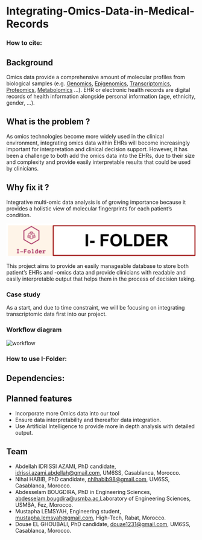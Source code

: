 # Integrating-Omics-Data-in-Medical-Records

### How to cite:

## Background
 Omics data provide a comprehensive amount of molecular profiles from biological samples (e.g. [Genomics](https://www.nature.com/subjects/genomics), [Epigenomics](https://www.nature.com/subjects/epigenomics), [Transcriptomics](https://www.nature.com/subjects/transcriptomics), [Proteomics](https://www.nature.com/subjects/proteomics), [Metabolomics](https://www.nature.com/subjects/metabolomics) …). EHR or electronic health records are digital records of health information alongside personal information (age, ethnicity, gender, …).

 ## What is the problem ? 
As omics technologies become more widely used in the clinical environment, integrating omics data within EHRs will become increasingly important for interpretation and clinical decision support. 
However, it has been a challenge to both add the omics data into the EHRs, due to their size and complexity and provide easily interpretable results that could be used by clinicians.

## Why fix it ?
Integrative multi-omic data analysis is of growing importance because it provides a holistic view of molecular fingerprints for each patient’s condition.


![](https://github.com/STRIDES-Codes/Integrating-Omics-Data-in-Medical-Records/blob/main/images/Screenshot%20from%202021-06-05%2015-31-51.png)

This project aims to provide an easily manageable database to store both patient’s EHRs and -omics data and provide clinicians with readable and easily interpretable output that helps them in the process of decision taking.

### Case study
As a start, and due to time constraint, we will be focusing on integrating transcriptomic data first into our project.

### Workflow diagram
![workflow](https://user-images.githubusercontent.com/52707598/120922022-c835ff80-c6be-11eb-9d12-62bfb9b104b0.png)



### How to use I-Folder:

## Dependencies: 

## Planned features
* Incorporate more Omics data into our tool
* Ensure data interpretability and thereafter data integration.
* Use Artificial Intelligence to provide more in depth analysis with detailed output.



## Team
* Abdellah IDRISSI AZAMI, PhD candidate, idrissi.azami.abdellah@gmail.com, UM6SS, Casablanca, Morocco.
* Nihal HABIB, PhD candidate, nhlhabib98@gmail.com, UM6SS, Casablanca, Morocco.
* Abdesselam BOUGDIRA, PhD in Engineering Sciences, abdesselam.bougdira@usmba.ac,Laboratory of Engineering Sciences, USMBA, Fez, Morocco.
* Mustapha LEMSYAH, Engineering student, mustapha.lemsyah@gmail.com, High-Tech, Rabat, Morocco.
* Douae EL GHOUBALI, PhD candidate, douae1231@gmail.com, UM6SS, Casablanca, Morocco.
